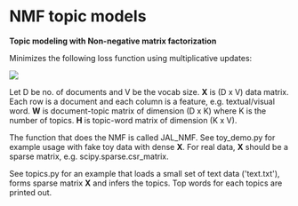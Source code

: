# NMF topic models

**Topic modeling with Non-negative matrix factorization**

Minimizes the following loss function using multiplicative updates:

<img src="https://render.githubusercontent.com/render/math?math=||X-WH||^{2}_{Fro} %2B \alpha(||W||_1%2B||H||_1)">

Let D be no. of documents and V be the vocab size. **X** is (D x V) data matrix. Each row is a document and each column is a feature, e.g. textual/visual word. **W** is document-topic matrix of dimension (D x K) where K is the number of topics. **H** is topic-word matrix of dimension (K x V). 

The function that does the NMF is called JAL_NMF. See toy_demo.py for example usage with fake toy data with dense **X**. For real data, **X** should be a sparse matrix, e.g. scipy.sparse.csr_matrix.

See topics.py for an example that loads a small set of text data ('text.txt'), forms sparse matrix **X** and infers the topics.
Top words for each topics are printed out.
